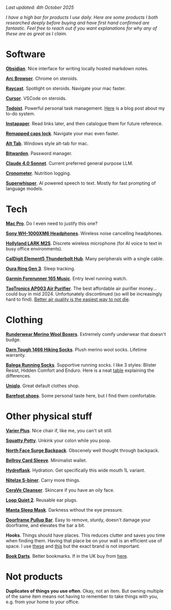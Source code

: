_Last updated: 4th October 2025_

_I have a high bar for products I use daily. Here are some products I both researched deeply before buying and have first hand confirmed are fantastic. Feel free to reach out if you want explanations for why any of these are as great as I claim._


# Software

**[Obsidian](https://obsidian.md/)**. Nice interface for writing locally hosted markdown notes.

**[Arc Browser](https://arc.net/)**. Chrome on steroids.

**[Raycast](https://www.raycast.com/)**. Spotlight on steroids. Navigate your mac faster.

**[Cursor](https://www.cursor.com/)**. VSCode on steroids.

**[Todoist](https://app.todoist.com/app/project/6W2gvXWXX4prqJ7G)**. Powerful personal task management. [Here](/todo) is a blog post about my to-do system.

**[Instapaper](https://www.instapaper.com/u)**. Read links later, and then catalogue them for future reference.

**[Remapped caps lock](https://www.lesswrong.com/posts/hPLvZsNZGsQSLfMee/remap-your-caps-lock-key)**. Navigate your mac even faster.

**[Alt Tab](https://alt-tab-macos.netlify.app/)**. Windows style alt-tab for mac.

**[Bitwarden](https://bitwarden.com/)**. Password manager.

**[Claude 4.0 Sonnet](https://claude.ai/)**. Current preferred general purpose LLM.

**[Cronometer](https://cronometer.com/)**. Nutrition logging.

**[Superwhisper](https://superwhisper.com/)**. AI powered speech to text. Mostly for fast prompting of language models.

# Tech

**[Mac Pro](https://www.apple.com/uk/macbook-pro/)**. Do I even need to justify this one?

**[Sony WH-1000XM6 Headphones](https://www.sony.co.uk/headphones/products/wh-1000xm6?sku=wh1000xm6s.ce7)**. Wireless noise cancelling headphones.

**[Hollyland LARK M2S](https://www.hollyland.com/product/lark-m2s)**. Discrete wireless microphone (for AI voice to text in busy office environments).

**[CalDigit Element5 Thunderbolt Hub](https://www.caldigit.com/thunderbolt-5-element-5-hub/)**. Many peripherals with a single cable.

**[Oura Ring Gen 3](https://ouraring.com/)**. Sleep tracking.

**[Garmin Forerunner 165 Music](https://www.garmin.com/en-GB/p/1611937/pn/010-02863-31)**. Entry level running watch.

**[TaoTronics AP003 Air Purifier](https://housefresh.com/taotronics-ap003-review/)**. The best affordable air purifier money... could buy in mid 2024. Unfortunately discontinued (so will be increasingly hard to find). [Better air quality is the easiest way to not die](https://dynomight.net/air/).

# Clothing

**[Runderwear Merino Wool Boxers](https://www.runderwear.co.uk/products/merino-boxers-multibuy-x3)**. Extremely comfy underwear that doesn't budge.

**[Darn Tough 1466 Hiking Socks](https://darntough.uk/products/mens-merino-wool-hiker-micro-crew-cushioned-midweight-hiking-socks?variant=42648726929598)**. Plush merino wool socks. Lifetime warranty.

**[Balega Running Socks](https://balega.co.uk/)**. Supportive running socks. I like 3 styles: Blister Resist, Hidden Comfort and Enduro. Here is a neat [table](https://m.media-amazon.com/images/S/aplus-media/vc/bfdbcc99-cb4d-491f-8cf9-b4dc9c8036f6.__CR0,0,970,600_PT0_SX970_V1___.jpg) explaining the differences.

**[Uniqlo](https://www.uniqlo.com/uk/en/)**. Great default clothes shop.

**[Barefoot shoes](https://www.vivobarefoot.com/uk/primus-lite-iii-mens-ss22?colour=Bright%20White)**. Some personal taste here, but I find them comfortable.

# Other physical stuff

**[Varier Plus](https://www.backinaction.co.uk/variable-plus-kneeling-chair-stock#tab_VariablePlusINSTOCK_VariablePlusINSTOCK_LightBrown)**. Nice chair if, like me, you can't sit still.

**[Squatty Potty](https://amzn.eu/d/2vn5oFb)**. Unkink your colon while you poop.

**[North Face Surge Backpack](https://www.thenorthface.co.uk/en-gb/p/men-211701/surge-backpack-NF0A52SG)**. Obscenely well thought through backpack.

**[Bellroy Card Sleeve](https://bellroy.com/products/card-sleeve-wallet?color=ocean&material=leather&size=default#slide-0)**. Minimalist wallet.

**[Hydroflask](https://www.hydroflask.com/gb/32-oz-wide-mouth/)**. Hydration. Get specifically this wide mouth 1L variant.

**[NiteIze S-biner](https://www.niteize.co.uk/collections/s-biners-carabiners)**. Carry more things.

**[CeraVe Cleanser](https://www.cerave.co.uk/skincare/cleansers/sa-smoothing-cleanser)**. Skincare if you have an oily face.

**[Loop Quiet 2](https://www.loopearplugs.com/products/quiet?variant=48262905594191)**. Reusable ear plugs.

**[Manta Sleep Mask](https://mantasleep.uk/products/manta-sleep-mask)**. Darkness without the eye pressure.

**[Doorframe Pullup Bar](https://amzn.eu/d/6gIDTSh)**. Easy to remove, sturdy, doesn't damage your doorframe, and elevates the bar a bit.

**Hooks**. Things should have places. This reduces clutter and saves you time when finding them. Having that place be on your wall is an efficient use of space. I use [these](https://amzn.eu/d/8c4wyXn) and [this](https://www.amazon.co.uk/dp/B07W6SVDK7?th=1) but the exact brand is not important.

**[Book Darts](https://www.lesswrong.com/posts/n6nsPzJWurKWKk2pA/somebody-invented-a-better-bookmark)**. Better bookmarks. If in the UK buy from [here](https://theliterarygiftshop.co.uk/products/book-darts-mixed-tin?variant=43067965800678).

# Not products

**Duplicates of things you use often**. Okay, not an item. But owning multiple of the same item means not having to remember to take things with you, e.g. from your home to your office.